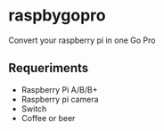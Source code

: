raspbygopro
===========

Convert your raspberry pi in one Go Pro

## Requeriments
- Raspberry Pi A/B/B+
- Raspberry pi camera
- Switch
- Coffee or beer
